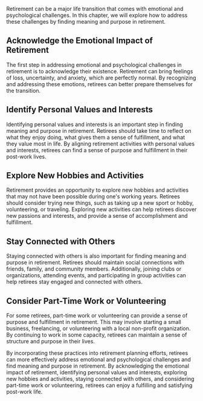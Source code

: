 
Retirement can be a major life transition that comes with emotional and psychological challenges. In this chapter, we will explore how to address these challenges by finding meaning and purpose in retirement.

Acknowledge the Emotional Impact of Retirement
----------------------------------------------

The first step in addressing emotional and psychological challenges in retirement is to acknowledge their existence. Retirement can bring feelings of loss, uncertainty, and anxiety, which are perfectly normal. By recognizing and addressing these emotions, retirees can better prepare themselves for the transition.

Identify Personal Values and Interests
--------------------------------------

Identifying personal values and interests is an important step in finding meaning and purpose in retirement. Retirees should take time to reflect on what they enjoy doing, what gives them a sense of fulfillment, and what they value most in life. By aligning retirement activities with personal values and interests, retirees can find a sense of purpose and fulfillment in their post-work lives.

Explore New Hobbies and Activities
----------------------------------

Retirement provides an opportunity to explore new hobbies and activities that may not have been possible during one's working years. Retirees should consider trying new things, such as taking up a new sport or hobby, volunteering, or traveling. Exploring new activities can help retirees discover new passions and interests, and provide a sense of accomplishment and fulfillment.

Stay Connected with Others
--------------------------

Staying connected with others is also important for finding meaning and purpose in retirement. Retirees should maintain social connections with friends, family, and community members. Additionally, joining clubs or organizations, attending events, and participating in group activities can help retirees stay engaged and connected with others.

Consider Part-Time Work or Volunteering
---------------------------------------

For some retirees, part-time work or volunteering can provide a sense of purpose and fulfillment in retirement. This may involve starting a small business, freelancing, or volunteering with a local non-profit organization. By continuing to work in some capacity, retirees can maintain a sense of structure and purpose in their lives.

By incorporating these practices into retirement planning efforts, retirees can more effectively address emotional and psychological challenges and find meaning and purpose in retirement. By acknowledging the emotional impact of retirement, identifying personal values and interests, exploring new hobbies and activities, staying connected with others, and considering part-time work or volunteering, retirees can enjoy a fulfilling and satisfying post-work life.
